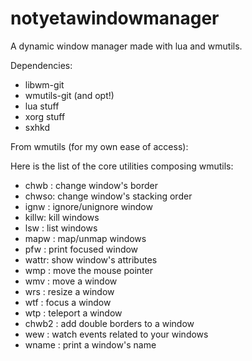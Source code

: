 # notyetawindowmanager
A dynamic window manager made with lua and wmutils.

Dependencies:
- libwm-git
- wmutils-git (and opt!)
- lua stuff
- xorg stuff
- sxhkd

From wmutils (for my own ease of access):

Here is the list of the core utilities composing wmutils:
- chwb : change window's border
- chwso: change window's stacking order
- ignw : ignore/unignore window
- killw: kill windows
- lsw : list windows
- mapw : map/unmap windows
- pfw : print focused window
- wattr: show window's attributes
- wmp : move the mouse pointer
- wmv : move a window
- wrs : resize a window
- wtf : focus a window
- wtp : teleport a window
- chwb2 : add double borders to a window
- wew : watch events related to your windows
- wname : print a window's name

